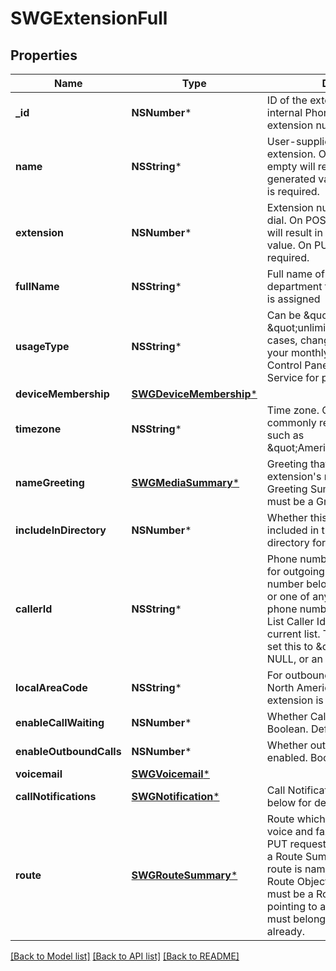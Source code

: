# SWGExtensionFull

## Properties
Name | Type | Description | Notes
------------ | ------------- | ------------- | -------------
**_id** | **NSNumber*** | ID of the extension. This is the internal Phone.com ID, not the extension number callers may dial. | [optional] 
**name** | **NSString*** | User-supplied name for the extension. On POST, leaving this empty will result in an auto-generated value. On PUT, this field is required. | [optional] 
**extension** | **NSNumber*** | Extension number that callers may dial. On POST, leaving this empty will result in an auto-generated value. On PUT, this field is required. | [optional] 
**fullName** | **NSString*** | Full name of the individual or department to which this extension is assigned | [optional] 
**usageType** | **NSString*** | Can be \&quot;limited\&quot; or \&quot;unlimited\&quot;. In most cases, changing this will affect your monthly bill. Please see our Control Panel or contact Customer Service for pricing. | [optional] 
**deviceMembership** | [**SWGDeviceMembership***](SWGDeviceMembership.md) |  | [optional] 
**timezone** | **NSString*** | Time zone. Can be in any commonly recognized format, such as \&quot;America/Los_Angeles\&quot;. | [optional] 
**nameGreeting** | [**SWGMediaSummary***](SWGMediaSummary.md) | Greeting that communicates the extension&#39;s name. Output is a Greeting Summary Object. Input must be a Greeting Lookup Object. | [optional] 
**includeInDirectory** | **NSNumber*** | Whether this extension should be included in the dial-by-name directory for this account. Boolean. | [optional] 
**callerId** | **NSString*** | Phone number to use as Caller ID for outgoing calls. Must be a phone number belonging to this account, or one of any additional authorized phone numbers. You can use our List Caller Ids service to see a current list. To unassign, you may set this to \&quot;private\&quot;, NULL, or an empty string. | [optional] 
**localAreaCode** | **NSString*** | For outbound calls, this is the North American area code that this extension is calling from. | [optional] 
**enableCallWaiting** | **NSNumber*** | Whether Call Waiting is enabled. Boolean. Default is TRUE. | [optional] 
**enableOutboundCalls** | **NSNumber*** | Whether outgoing calls are enabled. Boolean. Default is TRUE. | [optional] 
**voicemail** | [**SWGVoicemail***](SWGVoicemail.md) |  | [optional] 
**callNotifications** | [**SWGNotification***](SWGNotification.md) | Call Notifications Object. See below for details. | [optional] 
**route** | [**SWGRouteSummary***](SWGRouteSummary.md) | Route which will handle incoming voice and fax calls. Only valid on PUT requests, not POST. Output is a Route Summary Object if the route is named, otherwise the Full Route Object will be shown. Input must be a Route Lookup Object pointing to a named route. Route must belong to this extension already. | [optional] 

[[Back to Model list]](../README.md#documentation-for-models) [[Back to API list]](../README.md#documentation-for-api-endpoints) [[Back to README]](../README.md)


